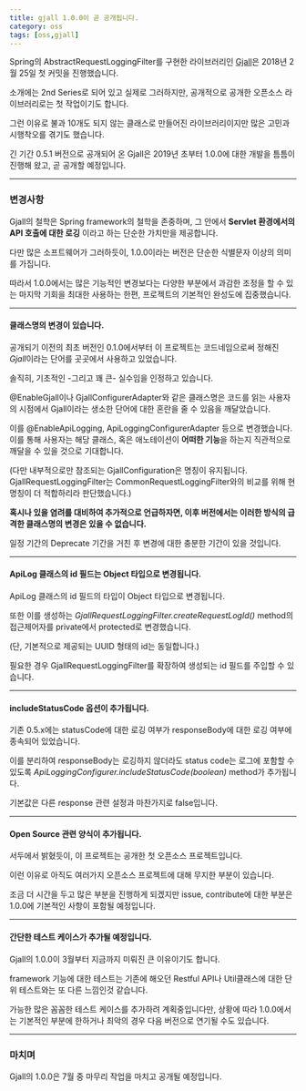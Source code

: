 ```yaml
---
title: gjall 1.0.0이 곧 공개됩니다.
category: oss
tags: [oss,gjall]
---
```


Spring의 AbstractRequestLoggingFilter를 구현한 라이브러리인 [Gjall](https://gjall.sollabs.tech/)은 2018년 2월 25일 첫 커밋을 진행했습니다.

소개에는 2nd Series로 되어 있고 실제로 그러하지만, 공개적으로 공개한 오픈소스 라이브러리로는 첫 작업이기도 합니다.

그런 이유로 불과 10개도 되지 않는 클래스로 만들어진 라이브러리이지만 많은 고민과 시행착오를 겪기도 했습니다.

긴 기간 0.5.1 버전으로 공개되어 온 Gjall은 2019년 초부터 1.0.0에 대한 개발을 틈틈이 진행해 왔고, 곧 공개할 예정입니다.

---
### 변경사항
   
Gjall의 철학은 Spring framework의 철학을 존중하며, 그 안에서 **Servlet 환경에서의 API 호출에 대한 로깅** 이라고 하는 단순한 가치만을 제공합니다.

다만 많은 소프트웨어가 그러하듯이, 1.0.0이라는 버전은 단순한 식별문자 이상의 의미를 가집니다. 

따라서 1.0.0에서는 많은 기능적인 변경보다는 다양한 부분에서 과감한 조정을 할 수 있는 마지막 기회을 최대한 사용하는 한편, 프로젝트의 기본적인 완성도에 집중했습니다. 

---
#### 클래스명의 변경이 있습니다.
   
공개되기 이전의 최초 버전인 0.1.0에서부터 이 프로젝트는 코드네임으로써 정해진 *Gjall*이라는 단어를 곳곳에서 사용하고 있었습니다.

솔직히, 기초적인 -그리고 꽤 큰- 실수임을 인정하고 있습니다.

@EnableGjall이나 GjallConfigurerAdapter와 같은 클래스명은 코드를 읽는 사용자의 시점에서 Gjall이라는 생소한 단어에 대한 혼란을 줄 수 있음을 깨달았습니다.

이를 @EnableApiLogging, ApiLoggingConfigurerAdapter 등으로 변경했습니다. 이를 통해 사용자는 해당 클래스, 혹은 애노테이션이 **어떠한 기능**을 하는지 직관적으로 깨달을 수 있을 것으로 기대합니다.

(다만 내부적으로만 참조되는 GjallConfiguration은 명칭이 유지됩니다. GjallRequestLoggingFilter는 CommonRequestLoggingFilter와의 비교를 위해 현 명칭이 더 적합하리라 판단했습니다.)

**혹시나 있을 염려를 대비하여 추가적으로 언급하자면, 이후 버전에서는 이러한 방식의 급격한 클래스명의 변경은 있을 수 없습니다.**

일정 기간의 Deprecate 기간을 거친 후 변경에 대한 충분한 기간이 있을 것입니다.

---
#### ApiLog 클래스의 id 필드는 Object 타입으로 변경됩니다.
   
ApiLog 클래스의 id 필드의 타입이 Object 타입으로 변경됩니다.

또한 이를 생성하는 *GjallRequestLoggingFilter.createRequestLogId()* method의 접근제어자를 private에서 protected로 변경했습니다.

(단, 기본적으로 제공되는 UUID 형태의 id는 동일합니다.)

필요한 경우 GjallRequestLoggingFilter를 확장하여 생성되는 id 필드를 주입할 수 있습니다.

---
#### includeStatusCode 옵션이 추가됩니다.
   
기존 0.5.x에는 statusCode에 대한 로깅 여부가 responseBody에 대한 로깅 여부에 종속되어 있었습니다.

이를 분리하여 responseBody는 로깅하지 않더라도 status code는 로그에 포함할 수 있도록 *ApiLoggingConfigurer.includeStatusCode(boolean)* method가 추가됩니다.

기본값은 다른 response 관련 설정과 마찬가지로 false입니다.

---
#### Open Source 관련 양식이 추가됩니다.

서두에서 밝혔듯이, 이 프로젝트는 공개한 첫 오픈소스 프로젝트입니다.

이런 이유로 아직도 여러가지 오픈소스 프로젝트에 대해 무지한 부분이 있습니다.

조금 더 시간을 두고 많은 부분을 진행하게 되겠지만 issue, contribute에 대한 부분은 1.0.0에 기본적인 사항이 포함될 예정입니다.

---

#### 간단한 테스트 케이스가 추가될 예정입니다.

Gjall의 1.0.0이 3월부터 지금까지 미뤄진 큰 이유이기도 합니다.

framework 기능에 대한 테스트는 기존에 해오던 Restful API나 Util클래스에 대한 단위 테스트와는 또 다른 느낌인것 같습니다.

가능한 많은 꼼꼼한 테스트 케이스를 추가하려 계획중입니다만, 상황에 따라 1.0.0에서는 기본적인 부분에 한하거나 최악의 경우 다음 버전으로 연기될 수도 있습니다.

---
### 마치며

Gjall의 1.0.0은 7월 중 마무리 작업을 마치고 공개될 예정입니다.
